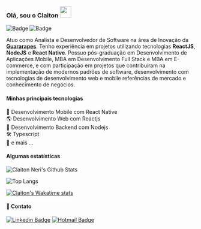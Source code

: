 ### Olá, sou o Claiton <img src="https://media.giphy.com/media/hvRJCLFzcasrR4ia7z/giphy.gif" width="30px">
![Badge](https://komarev.com/ghpvc/?username=claitonneri&color=green)
![Badge](https://wakatime.com/badge/user/d9dc4a6d-6d01-43a5-b0bb-e5757bde93f9.svg)

Atuo como Analista e Desenvolvedor de Software na área de Inovação da [**Guararapes**](https://www.guararapes.com.br). Tenho experiência em projetos utilizando tecnologias **ReactJS**, **NodeJS** e **React Native**. Possuo pós-graduação em Desenvolvimento de Aplicações Mobile, MBA em Desenvolvimento Full Stack e MBA em E-commerce, e com participação em projetos que contribuíram na implementação de modernos padrões de software, desenvolvimento com tecnologias de desenvolvimento web e mobile referências de mercado e conhecimento de negócios.

#### Minhas principais tecnologias
📲 Desenvolvimento Mobile com React Native  
🌎 Desenvolvimento Web com Reactjs  
📡 Desenvolvimento Backend com Nodejs  
🛠️ Typescript  
🧰 e mais ...  

#### Algumas estatísticas
![Claiton Neri's Github Stats](https://github-readme-stats-claitonneri.vercel.app/api?username=claitonneri&count_private=true&show_icons=true&theme=radical&bg_color=ffffff&title_color=191919&text_color=4c4c4c&icon_color=2B7EC6)

![Top Langs](https://github-readme-stats-claitonneri.vercel.app/api/top-langs/?username=claitonneri&count_private=true&layout=compact&theme=radical&bg_color=ffffff&title_color=191919&text_color=4c4c4c&icon_color=2B7EC6)

[![Claiton's Wakatime stats](https://github-readme-stats.vercel.app/api/wakatime?username=claitonneri)](https://github.com/claitonneri)

#### 💬 Contato
[![Linkedin Badge](https://img.shields.io/badge/-Linkedin-blue?style=for-the-badge&logo=Linkedin&logoColor=white&link=https://www.linkedin.com/in/claitonneri/)](https://www.linkedin.com/in/claitonneri/) 
[![Hotmail Badge](https://img.shields.io/badge/-claitonneri@hotmail.com-c14438?style=for-the-badge&logo=microsoftoutlook&color=blue&logoColor=white&link=mailto:claitonneri@hotmail.com)](mailto:claitonneri@hotmail.com)
